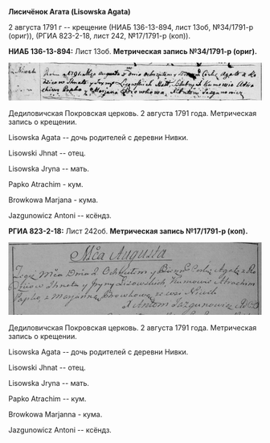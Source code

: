 **Лисичёнок Агата (Lisowska Agata)**

2 августа 1791 г -- крещение (НИАБ 136-13-894, лист 13об, №34/1791-р
(ориг)), (РГИА 823-2-18, лист 242, №17/1791-р (коп)).

**НИАБ 136-13-894:** Лист 13об. **Метрическая запись №34/1791-р
(ориг).**

![](./media/a91279ef8ac847bf501e552f0a0c5b42b92e8575.png)

Дедиловичская Покровская церковь. 2 августа 1791 года. Метрическая
запись о крещении.

Lisowska Agata -- дочь родителей с деревни Нивки.

Lisowski Jhnat -- отец.

Lisowska Jryna -- мать.

Papko Atrachim - кум.

Browkowa Marjana - кума.

Jazgunowicz Antoni -- ксёндз.

**РГИА 823-2-18:** Лист 242об. **Метрическая запись №17/1791-р (коп).**

![](./media/8a58523040cde8c892c3caca94aa6b0834c93150.png)

Дедиловичская Покровская церковь. 2 августа 1791 года. Метрическая
запись о крещении.

Lisowska Agata -- дочь родителей с деревни Нивки.

Lisowski Jhnat -- отец.

Lisowska Jryna -- мать.

Papko Atrachim -- кум.

Browkowa Marjanna - кума.

Jazgunowicz Antoni -- ксёндз.
